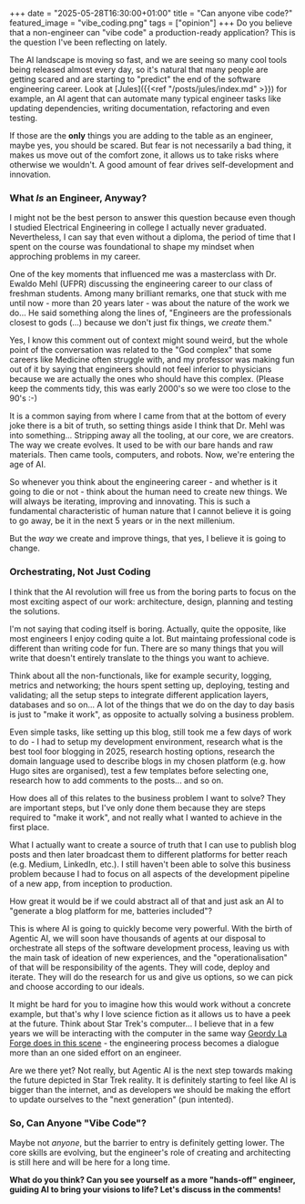+++
date = "2025-05-28T16:30:00+01:00"
title = "Can anyone vibe code?"
featured_image = "vibe_coding.png"
tags = ["opinion"]
+++
Do you believe that a non-engineer can "vibe code" a production-ready application? This is the question I've been reflecting on lately.

The AI landscape is moving so fast, and we are seeing so many cool tools being released almost every day, so it's natural that many people are getting scared and are starting to "predict" the end of the software engineering career. Look at [Jules]({{<ref "/posts/jules/index.md" >}}) for example, an AI agent that can automate many typical engineer tasks like updating dependencies, writing documentation, refactoring and even testing.

If those are the **only** things you are adding to the table as an engineer, maybe yes, you should be scared. But fear is not necessarily a bad thing, it makes us move out of the comfort zone, it allows us to take risks where otherwise we wouldn't. A good amount of fear drives self-development and innovation.

### What *Is* an Engineer, Anyway?

I might not be the best person to answer this question because even though I studied Electrical Engineering in college I actually never graduated. Nevertheless, I can say that even without a diploma, the period of time that I spent on the course was foundational to shape my mindset when approching problems in my career.

One of the key moments that influenced me was a masterclass with Dr. Ewaldo Mehl (UFPR) discussing the engineering career to our class of freshman students. Among many brilliant remarks, one that stuck with me until now - more than 20 years later - was about the nature of the work we do... He said something along the lines of, "Engineers are the professionals closest to gods (...) because we don't just fix things, we *create* them."

Yes, I know this comment out of context might sound weird, but the whole point of the conversation was related to the "God complex" that some careers like Medicine often struggle with, and my professor was making fun out of it by saying that engineers should not feel inferior to physicians because we are actually the ones who should have this complex. (Please keep the comments tidy, this was early 2000's so we were too close to the 90's :-)

It is a common saying from where I came from that at the bottom of every joke there is a bit of truth, so setting things aside I think that Dr. Mehl was into something... Stripping away all the tooling, at our core, we are creators. The way we create evolves. It used to be with our bare hands and raw materials. Then came tools, computers, and robots. Now, we're entering the age of AI.

So whenever you think about the engineering career - and whether is it going to die or not - think about the human need to create new things. We will always be iterating, improving and innovating. This is such a fundamental characteristic of human nature that I cannot believe it is going to go away, be it in the next 5 years or in the next millenium.

But the *way* we create and improve things, that yes, I believe it is going to change.

### Orchestrating, Not Just Coding

I think that the AI revolution will free us from the boring parts to focus on the most exciting aspect of our work: architecture, design, planning and testing the solutions.

I'm not saying that coding itself is boring. Actually, quite the opposite, like most engineers I enjoy coding quite a lot. But maintaing professional code is different than writing code for fun. There are so many things that you will write that doesn't entirely translate to the things you want to achieve.

Think about all the non-functionals, like for example security, logging, metrics and networking; the hours spent setting up, deploying, testing and validating; all the setup steps to integrate different application layers, databases and so on... A lot of the things that we do on the day to day basis is just to "make it work", as opposite to actually solving a business problem.

Even simple tasks, like setting up this blog, still took me a few days of work to do - I had to setup my development environment, research what is the best tool foor blogging in 2025, research hosting options, research the domain language used to describe blogs in my chosen platform (e.g. how Hugo sites are organised), test a few templates before selecting one, research how to add comments to the posts... and so on.

How does all of this relates to the business problem I want to solve? They are important steps, but I've only done them because they are steps required to "make it work", and not really what I wanted to achieve in the first place.

What I actually want to create a source of truth that I can use to publish blog posts and then later broadcast them to different platforms for better reach (e.g. Medium, LinkedIn, etc.). I still haven't been able to solve this business problem because I had to focus on all aspects of the development pipeline of a new app, from inception to production.

How great it would be if we could abstract all of that and just ask an AI to "generate a blog platform for me, batteries included"?

This is where AI is going to quickly become very powerful. With the birth of Agentic AI, we will soon have thousands of agents at our disposal to orchestrate all steps of the software development process, leaving us with the main task of ideation of new experiences, and the "operationalisation" of that will be responsibility of the agents. They will code, deploy and iterate. They will do the research for us and give us options, so we can pick and choose according to our ideals.

It might be hard for you to imagine how this would work without a concrete example, but that's why I love science fiction as it allows us to have a peek at the future. Think about Star Trek's computer... I believe that in a few years we will be interacting with the computer in the same way [Geordy La Forge does in this scene](https://youtu.be/L0mRMp2kbQY?feature=shared) - the engineering process becomes a dialogue more than an one sided effort on an engineer.

Are we there yet? Not really, but Agentic AI is the next step towards making the future depicted in Star Trek reality. It is definitely starting to feel like AI is bigger than the internet, and as developers we should be making the effort to update ourselves to the "next generation" (pun intented).

### So, Can Anyone "Vibe Code"?

Maybe not *anyone*, but the barrier to entry is definitely getting lower. The core skills are evolving, but the engineer's role of creating and architecting is still here and will be here for a long time.

**What do you think? Can you see yourself as a more "hands-off" engineer, guiding AI to bring your visions to life? Let's discuss in the comments!**